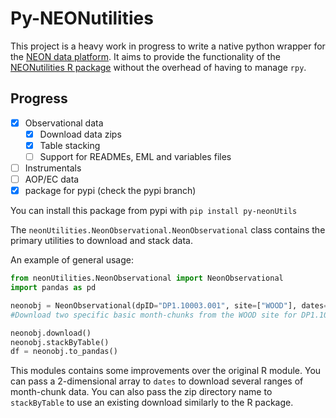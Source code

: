 # Py-NEONutilities

This project is a heavy work in progress to write a native python wrapper for the [NEON data platform](https://data.neonscience.org).
It aims to provide the functionality of the [NEONutilities R package](https://github.com/NEONScience/NEON-utilities/tree/master/neonUtilities)
without the overhead of having to manage `rpy`.

## Progress
- [X] Observational data
  - [X] Download data zips 
  - [X] Table stacking
  - [ ] Support for READMEs, EML and variables files
- [ ] Instrumentals
- [ ] AOP/EC data
- [X] package for pypi (check the pypi branch)

You can install this package from pypi with `pip install py-neonUtils`

The `neonUtilities.NeonObservational.NeonObservational` class contains the primary utilities to download and stack data.

An example of general usage:
```python
from neonUtilities.NeonObservational import NeonObservational
import pandas as pd

neonobj = NeonObservational(dpID="DP1.10003.001", site=["WOOD"], dates=["2015-07","2017-07"], package="basic")
#Download two specific basic month-chunks from the WOOD site for DP1.10003.001

neonobj.download()
neonobj.stackByTable()
df = neonobj.to_pandas()
```

This modules contains some improvements over
the original R module. You can pass a 2-dimensional array to `dates` to download several ranges of month-chunk data.
You can also pass the zip directory name to `stackByTable` to use an existing download similarly to the R package.

 

